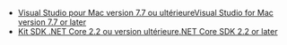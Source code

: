 * [<span data-ttu-id="01d6a-101">Visual Studio pour Mac version 7.7 ou ultérieure</span><span class="sxs-lookup"><span data-stu-id="01d6a-101">Visual Studio for Mac version 7.7 or later</span></span>](https://www.visualstudio.com/downloads/)
* [<span data-ttu-id="01d6a-102">Kit SDK .NET Core 2.2 ou version ultérieure</span><span class="sxs-lookup"><span data-stu-id="01d6a-102">.NET Core SDK 2.2 or later</span></span>](https://www.microsoft.com/net/download/all)